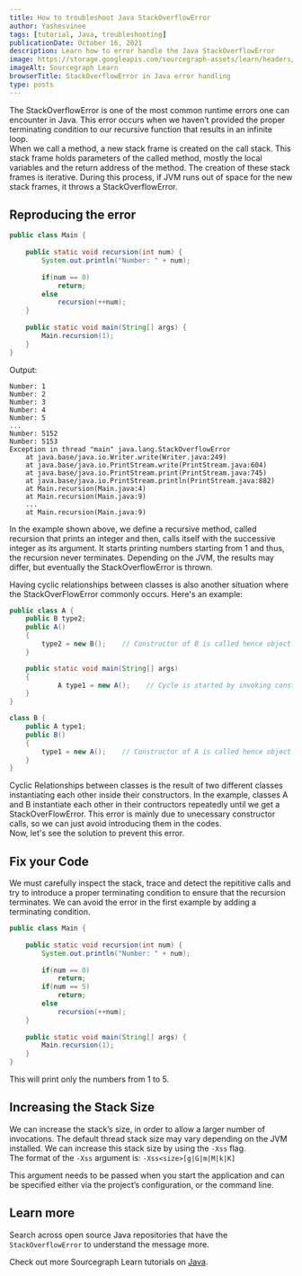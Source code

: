 ```yaml
---
title: How to troubleshoot Java StackOverflowError
author: Yashesvinee
tags: [tutorial, Java, troubleshooting]
publicationDate: October 16, 2021
description: Learn how to error handle the Java StackOverflowError
image: https://storage.googleapis.com/sourcegraph-assets/learn/headers/sourcegraph-learn-header.png
imageAlt: Sourcegraph Learn
browserTitle: StackOverflowError in Java error handling
type: posts
---
```


The StackOverflowError is one of the most common runtime errors one can encounter in Java. This error occurs when we haven’t provided the proper terminating condition to our recursive function that results in an infinite loop.<br>
When we call a method, a new stack frame is created on the call stack. This stack frame holds parameters of the called method, mostly the local variables and the return address of the method. The creation of these stack frames is iterative. During this process, if JVM runs out of space for the new stack frames, it throws a StackOverflowError.

## Reproducing the error
``` java
public class Main {
     
    public static void recursion(int num) {
        System.out.println("Number: " + num);
         
        if(num == 0)
            return;
        else
            recursion(++num);
    }
     
    public static void main(String[] args) {
        Main.recursion(1);
    }
}
```

Output:
```
Number: 1
Number: 2
Number: 3
Number: 4
Number: 5
...
Number: 5152
Number: 5153
Exception in thread "main" java.lang.StackOverflowError
    at java.base/java.io.Writer.write(Writer.java:249)
    at java.base/java.io.PrintStream.write(PrintStream.java:604)
    at java.base/java.io.PrintStream.print(PrintStream.java:745)
    at java.base/java.io.PrintStream.println(PrintStream.java:882)
    at Main.recursion(Main.java:4)
    at Main.recursion(Main.java:9)
    ...
    at Main.recursion(Main.java:9)
```  


In the example shown above, we define a recursive method, called recursion that prints an integer and then, calls itself with the successive integer as its argument. It starts printing numbers starting from 1 and thus, the recursion never terminates. Depending on the JVM, the results may differ, but eventually the StackOverflowError is thrown.<br>

Having cyclic relationships between classes is also another situation where the StackOverFlowError commonly occurs. Here's an example:


```java
public class A {
	public B type2;
	public A()
	{
		type2 = new B();    // Constructor of B is called hence object of A2 is created
	}

	public static void main(String[] args)
	{
			A type1 = new A();    // Cycle is started by invoking constructor of class A
	}
}

class B {
	public A type1;
	public B()
	{
		type1 = new A();    // Constructor of A is called hence object of A is created
	}
}
```


Cyclic Relationships between classes is the result of two different classes instantiating each other inside their constructors. In the example, classes A and B instantiate each other in their contructors repeatedly until we get a StackOverFlowError. This error is mainly due to unecessary constructor calls, so we can just avoid introducing them in the codes.<br>
Now, let's see the solution to prevent this error. 

## Fix your Code
We must carefully inspect the stack, trace and detect the repititive calls and try to introduce a proper terminating condition to ensure that the recursion terminates. We can avoid the error in the first example by adding a terminating condition.


```java
public class Main {
     
    public static void recursion(int num) {
        System.out.println("Number: " + num);
         
        if(num == 0)
            return;
        if(num == 5)
            return;
        else
            recursion(++num);
    }
     
    public static void main(String[] args) {
        Main.recursion(1);
    }
}
```

This will print only the numbers from 1 to 5.

## Increasing the Stack Size

We can increase the stack’s size, in order to allow a larger number of invocations. The default thread stack size may vary depending on the JVM installed. We can increase this stack size by using the ```-Xss``` flag.<br>
The format of the ```-Xss``` argument is: 
```-Xss<size>[g|G|m|M|k|K]```<br>

This argument needs to be passed when you start the application and can be specified either via the project’s configuration, or the command line.

## Learn more

Search across open source Java repositories that have the `StackOverflowError` to understand the message more.

<SourcegraphSearch query="StackOverflowError lang:java" patternType="literal"/>

Check out more Sourcegraph Learn tutorials on [Java](https://learn.sourcegraph.com/tags/java).
